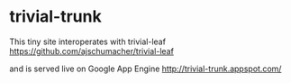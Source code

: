 trivial-trunk
=============

This tiny site interoperates with trivial-leaf
https://github.com/ajschumacher/trivial-leaf

and is served live on Google App Engine
http://trivial-trunk.appspot.com/
